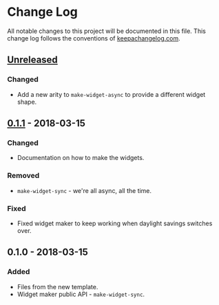 # Change Log
All notable changes to this project will be documented in this file. This change log follows the conventions of [keepachangelog.com](http://keepachangelog.com/).

## [Unreleased]
### Changed
- Add a new arity to `make-widget-async` to provide a different widget shape.

## [0.1.1] - 2018-03-15
### Changed
- Documentation on how to make the widgets.

### Removed
- `make-widget-sync` - we're all async, all the time.

### Fixed
- Fixed widget maker to keep working when daylight savings switches over.

## 0.1.0 - 2018-03-15
### Added
- Files from the new template.
- Widget maker public API - `make-widget-sync`.

[Unreleased]: https://github.com/your-name/yugiohcardeffectbuilder/compare/0.1.1...HEAD
[0.1.1]: https://github.com/your-name/yugiohcardeffectbuilder/compare/0.1.0...0.1.1
